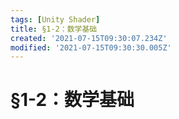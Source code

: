 ```yaml
---
tags: [Unity Shader]
title: §1-2：数学基础
created: '2021-07-15T09:30:07.234Z'
modified: '2021-07-15T09:30:30.005Z'
---
```


# §1-2：数学基础
